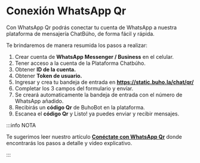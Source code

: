 # Conexión WhatsApp Qr

Con WhatsApp Qr podrás conectar tu cuenta de WhatsApp a nuestra plataforma de mensajería ChatBúho, de  forma fácil y rápida.

Te brindaremos de manera resumida los pasos a realizar:

1. Crear cuenta de **WhatsApp Messenger / Business** en el celular.
2. Tener acceso a la cuenta de la Plataforma Chatbúho.
3. Obtener **ID de la cuenta.**
4. Obtener **Token de usuario.**
5. Ingresar y crea tu bandeja de entrada en **https://static.buho.la/chat/qr/**
6. Completar los 3 campos del formulario y envíar.
7. Se creará automaticamente la bandeja de entrada con el número de WhatsApp añadido.
8. Recibirás un **código Qr** de BuhoBot en la plataforma.
9. Escanea el **código Qr** y Listo! ya puedes enviar y recibir mensajes.

:::info NOTA

Te sugerimos leer nuestro artículo  **[Conéctate con WhatsApp Qr](/docs/herramientas-adicionales/Qr-Whatsapp.md)** donde encontrarás los pasos a detalle y video explicativo.

:::




